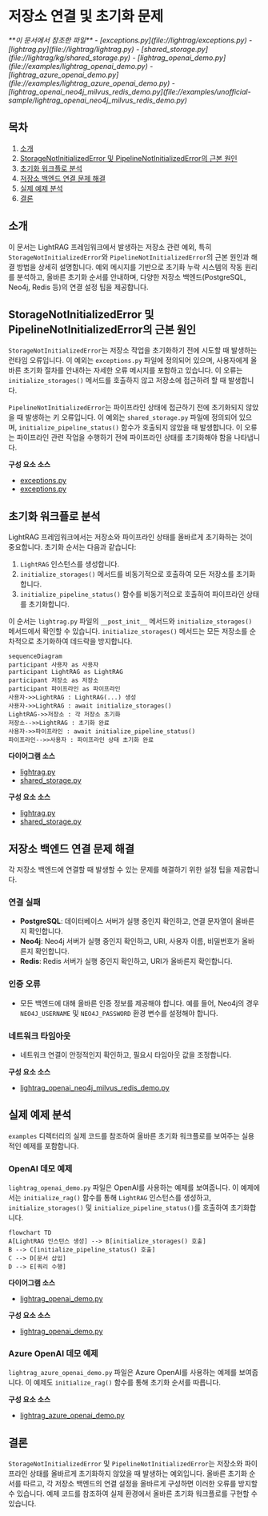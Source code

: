 # 저장소 연결 및 초기화 문제

<cite>
**이 문서에서 참조한 파일**  
- [exceptions.py](file://lightrag/exceptions.py)
- [lightrag.py](file://lightrag/lightrag.py)
- [shared_storage.py](file://lightrag/kg/shared_storage.py)
- [lightrag_openai_demo.py](file://examples/lightrag_openai_demo.py)
- [lightrag_azure_openai_demo.py](file://examples/lightrag_azure_openai_demo.py)
- [lightrag_openai_neo4j_milvus_redis_demo.py](file://examples/unofficial-sample/lightrag_openai_neo4j_milvus_redis_demo.py)
</cite>

## 목차
1. [소개](#소개)
2. [StorageNotInitializedError 및 PipelineNotInitializedError의 근본 원인](#storagenotinitializederror-및-pipelinenotinitializederror의-근본-원인)
3. [초기화 워크플로 분석](#초기화-워크플로-분석)
4. [저장소 백엔드 연결 문제 해결](#저장소-백엔드-연결-문제-해결)
5. [실제 예제 분석](#실제-예제-분석)
6. [결론](#결론)

## 소개
이 문서는 LightRAG 프레임워크에서 발생하는 저장소 관련 예외, 특히 `StorageNotInitializedError`와 `PipelineNotInitializedError`의 근본 원인과 해결 방법을 상세히 설명합니다. 예외 메시지를 기반으로 초기화 누락 시스템의 작동 원리를 분석하고, 올바른 초기화 순서를 안내하며, 다양한 저장소 백엔드(PostgreSQL, Neo4j, Redis 등)의 연결 설정 팁을 제공합니다.

## StorageNotInitializedError 및 PipelineNotInitializedError의 근본 원인

`StorageNotInitializedError`는 저장소 작업을 초기화하기 전에 시도할 때 발생하는 런타임 오류입니다. 이 예외는 `exceptions.py` 파일에 정의되어 있으며, 사용자에게 올바른 초기화 절차를 안내하는 자세한 오류 메시지를 포함하고 있습니다. 이 오류는 `initialize_storages()` 메서드를 호출하지 않고 저장소에 접근하려 할 때 발생합니다.

`PipelineNotInitializedError`는 파이프라인 상태에 접근하기 전에 초기화되지 않았을 때 발생하는 키 오류입니다. 이 예외는 `shared_storage.py` 파일에 정의되어 있으며, `initialize_pipeline_status()` 함수가 호출되지 않았을 때 발생합니다. 이 오류는 파이프라인 관련 작업을 수행하기 전에 파이프라인 상태를 초기화해야 함을 나타냅니다.

**구성 요소 소스**
- [exceptions.py](file://lightrag/exceptions.py#L62-L76)
- [exceptions.py](file://lightrag/exceptions.py#L78-L98)

## 초기화 워크플로 분석

LightRAG 프레임워크에서는 저장소와 파이프라인 상태를 올바르게 초기화하는 것이 중요합니다. 초기화 순서는 다음과 같습니다:

1. `LightRAG` 인스턴스를 생성합니다.
2. `initialize_storages()` 메서드를 비동기적으로 호출하여 모든 저장소를 초기화합니다.
3. `initialize_pipeline_status()` 함수를 비동기적으로 호출하여 파이프라인 상태를 초기화합니다.

이 순서는 `lightrag.py` 파일의 `__post_init__` 메서드와 `initialize_storages()` 메서드에서 확인할 수 있습니다. `initialize_storages()` 메서드는 모든 저장소를 순차적으로 초기화하여 데드락을 방지합니다.

```mermaid
sequenceDiagram
participant 사용자 as 사용자
participant LightRAG as LightRAG
participant 저장소 as 저장소
participant 파이프라인 as 파이프라인
사용자->>LightRAG : LightRAG(...) 생성
사용자->>LightRAG : await initialize_storages()
LightRAG->>저장소 : 각 저장소 초기화
저장소-->>LightRAG : 초기화 완료
사용자->>파이프라인 : await initialize_pipeline_status()
파이프라인-->>사용자 : 파이프라인 상태 초기화 완료
```

**다이어그램 소스**
- [lightrag.py](file://lightrag/lightrag.py#L700-L720)
- [shared_storage.py](file://lightrag/kg/shared_storage.py#L100-L120)

**구성 요소 소스**
- [lightrag.py](file://lightrag/lightrag.py#L700-L720)
- [shared_storage.py](file://lightrag/kg/shared_storage.py#L100-L120)

## 저장소 백엔드 연결 문제 해결

각 저장소 백엔드에 연결할 때 발생할 수 있는 문제를 해결하기 위한 설정 팁을 제공합니다.

### 연결 실패
- **PostgreSQL**: 데이터베이스 서버가 실행 중인지 확인하고, 연결 문자열이 올바른지 확인합니다.
- **Neo4j**: Neo4j 서버가 실행 중인지 확인하고, URI, 사용자 이름, 비밀번호가 올바른지 확인합니다.
- **Redis**: Redis 서버가 실행 중인지 확인하고, URI가 올바른지 확인합니다.

### 인증 오류
- 모든 백엔드에 대해 올바른 인증 정보를 제공해야 합니다. 예를 들어, Neo4j의 경우 `NEO4J_USERNAME` 및 `NEO4J_PASSWORD` 환경 변수를 설정해야 합니다.

### 네트워크 타임아웃
- 네트워크 연결이 안정적인지 확인하고, 필요시 타임아웃 값을 조정합니다.

**구성 요소 소스**
- [lightrag_openai_neo4j_milvus_redis_demo.py](file://examples/unofficial-sample/lightrag_openai_neo4j_milvus_redis_demo.py#L10-L30)

## 실제 예제 분석

`examples` 디렉터리의 실제 코드를 참조하여 올바른 초기화 워크플로를 보여주는 실용적인 예제를 포함합니다.

### OpenAI 데모 예제
`lightrag_openai_demo.py` 파일은 OpenAI를 사용하는 예제를 보여줍니다. 이 예제에서는 `initialize_rag()` 함수를 통해 `LightRAG` 인스턴스를 생성하고, `initialize_storages()` 및 `initialize_pipeline_status()`를 호출하여 초기화합니다.

```mermaid
flowchart TD
A[LightRAG 인스턴스 생성] --> B[initialize_storages() 호출]
B --> C[initialize_pipeline_status() 호출]
C --> D[문서 삽입]
D --> E[쿼리 수행]
```

**다이어그램 소스**
- [lightrag_openai_demo.py](file://examples/lightrag_openai_demo.py#L50-L70)

**구성 요소 소스**
- [lightrag_openai_demo.py](file://examples/lightrag_openai_demo.py#L50-L70)

### Azure OpenAI 데모 예제
`lightrag_azure_openai_demo.py` 파일은 Azure OpenAI를 사용하는 예제를 보여줍니다. 이 예제도 `initialize_rag()` 함수를 통해 초기화 순서를 따릅니다.

**구성 요소 소스**
- [lightrag_azure_openai_demo.py](file://examples/lightrag_azure_openai_demo.py#L80-L100)

## 결론
`StorageNotInitializedError` 및 `PipelineNotInitializedError`는 저장소와 파이프라인 상태를 올바르게 초기화하지 않았을 때 발생하는 예외입니다. 올바른 초기화 순서를 따르고, 각 저장소 백엔드의 연결 설정을 올바르게 구성하면 이러한 오류를 방지할 수 있습니다. 예제 코드를 참조하여 실제 환경에서 올바른 초기화 워크플로를 구현할 수 있습니다.